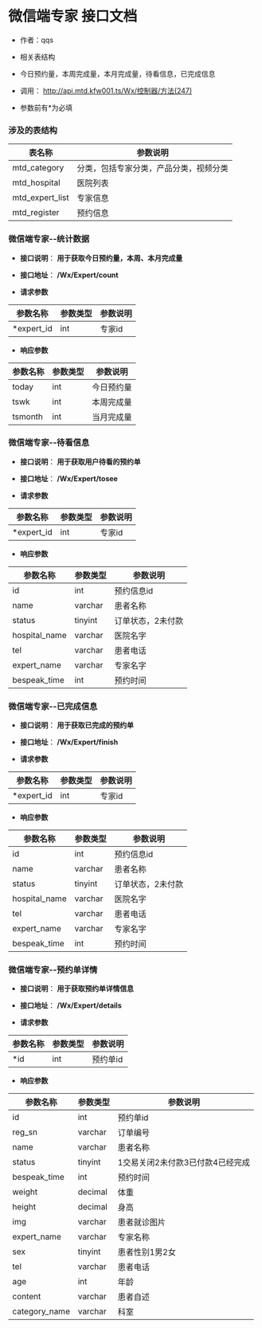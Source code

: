 # 微信端专家 接口文档

+ 作者：qqs

+ 相关表结构

+ 今日预约量，本周完成量，本月完成量，待看信息，已完成信息

+ 调用： http://api.mtd.kfw001.ts/Wx/控制器/方法(247)

+ 参数前有*为必填

### 涉及的表结构

|  表名称  |  参数说明 |
| --------- |  ------- |
| mtd_category | 分类，包括专家分类，产品分类，视频分类 |
| mtd_hospital | 医院列表 |
| mtd_expert_list | 专家信息 |
| mtd_register | 预约信息 |



### 微信端专家--统计数据

+ __接口说明__： __用于获取今日预约量，本周、本月完成量__

+ __接口地址__： __/Wx/Expert/count__

+ __请求参数__

|  参数名称  | 参数类型 | 参数说明 |
| --------- | -------- | ------- |
| *expert_id | int | 专家id |


+ __响应参数__

|  参数名称  | 参数类型 | 参数说明 |
| --------- | -------- | ------- |
| today | int | 今日预约量 |
| tswk | int | 本周完成量 |
| tsmonth | int | 当月完成量 |



### 微信端专家--待看信息

+ __接口说明__： __用于获取用户待看的预约单__

+ __接口地址__： __/Wx/Expert/tosee__

+ __请求参数__

|  参数名称  | 参数类型 | 参数说明 |
| --------- | -------- | ------- |
| *expert_id | int | 专家id |

+ __响应参数__

|  参数名称  | 参数类型 | 参数说明 |
| --------- | -------- | ------- |
| id | int | 预约信息id |
| name | varchar | 患者名称 |
| status | tinyint | 订单状态，2未付款 |
| hospital_name | varchar | 医院名字 |
| tel | varchar | 患者电话 |
| expert_name | varchar | 专家名字 |
| bespeak_time | int | 预约时间 |



### 微信端专家--已完成信息

+ __接口说明__： __用于获取已完成的预约单__

+ __接口地址__： __/Wx/Expert/finish__

+ __请求参数__

|  参数名称  | 参数类型 | 参数说明 |
| --------- | -------- | ------- |
| *expert_id | int | 专家id |

+ __响应参数__

|  参数名称  | 参数类型 | 参数说明 |
| --------- | -------- | ------- |
| id | int | 预约信息id |
| name | varchar | 患者名称 |
| status | tinyint | 订单状态，2未付款 |
| hospital_name | varchar | 医院名字 |
| tel | varchar | 患者电话 |
| expert_name | varchar | 专家名字 |
| bespeak_time | int | 预约时间 |



### 微信端专家--预约单详情

+ __接口说明__： __用于获取预约单详情信息__

+ __接口地址__： __/Wx/Expert/details__

+ __请求参数__

|  参数名称  | 参数类型 | 参数说明 |
| --------- | -------- | ------- |
| *id | int | 预约单id |

+ __响应参数__

|  参数名称  | 参数类型 | 参数说明 |
| --------- | -------- | ------- |
| id | int | 预约单id |
| reg_sn | varchar | 订单编号 |
| name | varchar | 患者名称 |
| status | tinyint | 1交易关闭2未付款3已付款4已经完成 |
| bespeak_time | int | 预约时间 |
| weight | decimal | 体重 |
| height | decimal | 身高 |
| img | varchar | 患者就诊图片 |
| expert_name | varchar | 专家名称 |
| sex | tinyint | 患者性别1男2女 |
| tel | varchar | 患者电话 |
| age | int | 年龄 |
| content | varchar | 患者自述 |
| category_name | varchar | 科室 |